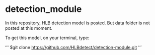 # detection_module
In this repository, HLB detection model is posted. But data folder is not posted at this moment.

To get this model, on your terminal, type:

‘’‘
$git clone https://github.com/HLBdetect/detection-module.git
’‘’

